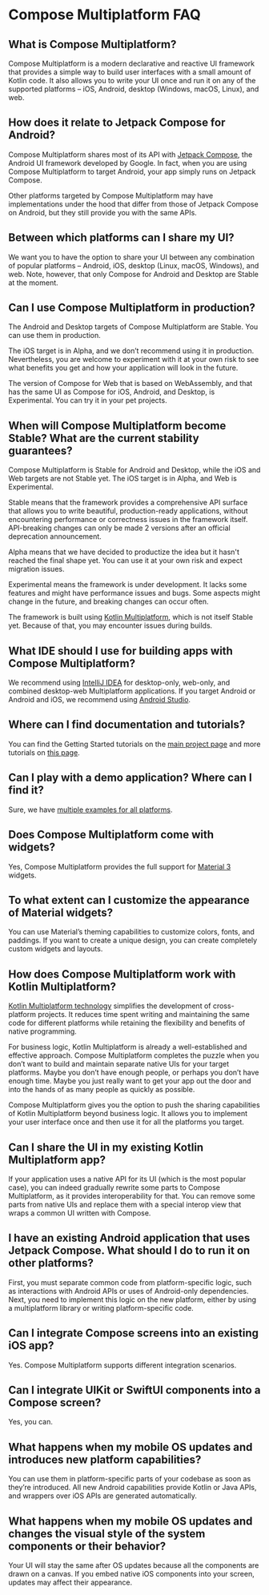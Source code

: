 # Compose Multiplatform FAQ

## What is Compose Multiplatform?

Compose Multiplatform is a modern declarative and reactive UI framework that provides a simple way to build user 
interfaces with a small amount of Kotlin code. It also allows you to write your UI once and run it on any of the supported
platforms – iOS, Android, desktop (Windows, macOS, Linux), and web.

## How does it relate to Jetpack Compose for Android?

Compose Multiplatform shares most of its API with [Jetpack Compose](https://developer.android.com/jetpack/compose), the Android UI framework developed by Google. 
In fact, when you are using Compose Multiplatform to target Android, your app simply runs on Jetpack Compose.

Other platforms targeted by Compose Multiplatform may have implementations under the hood that differ from those of 
Jetpack Compose on Android, but they still provide you with the same APIs.

## Between which platforms can I share my UI?

We want you to have the option to share your UI between any combination of popular platforms – Android, iOS, desktop 
(Linux, macOS, Windows), and web. Note, however, that only Compose for Android and Desktop are Stable at the moment.

## Can I use Compose Multiplatform in production?

The Android and Desktop targets of Compose Multiplatform are Stable. You can use them in production.

The iOS target is in Alpha, and we don’t recommend using it in production. Nevertheless, you are welcome to experiment 
with it at your own risk to see what benefits you get and how your application will look in the future.

The version of Compose for Web that is based on WebAssembly, and that has the same UI as Compose for iOS, Android, and 
Desktop, is Experimental. You can try it in your pet projects.

## When will Compose Multiplatform become Stable? What are the current stability guarantees?

Compose Multiplatform is Stable for Android and Desktop, while the iOS and Web targets are not Stable yet. The iOS target 
is in Alpha, and Web is Experimental.

Stable means that the framework provides a comprehensive API surface that allows you to write beautiful, production-ready
applications, without encountering performance or correctness issues in the framework itself. API-breaking changes can 
only be made 2 versions after an official deprecation announcement.

Alpha means that we have decided to productize the idea but it hasn't reached the final shape yet. You can use it at your 
own risk and expect migration issues.

Experimental means the framework is under development. It lacks some features and might have performance issues and bugs.
Some aspects might change in the future, and breaking changes can occur often.

The framework is built using [Kotlin Multiplatform](https://kotlinlang.org/lp/multiplatform/), which is not itself Stable yet. 
Because of that, you may encounter issues during builds.

## What IDE should I use for building apps with Compose Multiplatform?

We recommend using [IntelliJ IDEA](https://www.jetbrains.com/idea/) for desktop-only, web-only, and combined desktop-web 
Multiplatform applications. If you target Android or Android and iOS, we recommend using [Android Studio](https://developer.android.com/studio).

## Where can I find documentation and tutorials?

You can find the Getting Started tutorials on the [main project page](https://github.com/JetBrains/compose-multiplatform#readme) 
and more tutorials on [this page](../tutorials/README.md).

## Can I play with a demo application? Where can I find it?

Sure, we have [multiple examples for all platforms](../examples/README.md).

## Does Compose Multiplatform come with widgets?

Yes, Compose Multiplatform provides the full support for [Material 3](https://m3.material.io/) widgets.

## To what extent can I customize the appearance of Material widgets?

You can use Material’s theming capabilities to customize colors, fonts, and paddings. If you want to create a unique 
design, you can create completely custom widgets and layouts.

## How does Compose Multiplatform work with Kotlin Multiplatform?

[Kotlin Multiplatform technology](https://kotlinlang.org/lp/multiplatform/) simplifies the development of cross-platform projects. 
It reduces time spent writing and maintaining the same code for different platforms while retaining the flexibility and 
benefits of native programming.

For business logic, Kotlin Multiplatform is already a well-established and effective approach. Compose Multiplatform 
completes the puzzle when you don’t want to build and maintain separate native UIs for your target platforms. Maybe you 
don’t have enough people, or perhaps you don’t have enough time. Maybe you just really want to get your app out the door 
and into the hands of as many people as quickly as possible.

Compose Multiplatform gives you the option to push the sharing capabilities of Kotlin Multiplatform beyond business logic. It allows you to implement your user interface once and then use it for all the platforms you target.

## Can I share the UI in my existing Kotlin Multiplatform app?

If your application uses a native API for its UI (which is the most popular case), you can indeed gradually rewrite some 
parts to Compose Multiplatform, as it provides interoperability for that. You can remove some parts from native UIs and 
replace them with a special interop view that wraps a common UI written with Compose.

## I have an existing Android application that uses Jetpack Compose. What should I do to run it on other platforms?

First, you must separate common code from platform-specific logic, such as interactions with Android APIs or uses of 
Android-only dependencies. Next, you need to implement this logic on the new platform, either by using a multiplatform 
library or writing platform-specific code.

## Can I integrate Compose screens into an existing iOS app?

Yes. Compose Multiplatform supports different integration scenarios.

## Can I integrate UIKit or SwiftUI components into a Compose screen?

Yes, you can.

## What happens when my mobile OS updates and introduces new platform capabilities?

You can use them in platform-specific parts of your codebase as soon as they’re introduced. All new Android capabilities 
provide Kotlin or Java APIs, and wrappers over iOS APIs are generated automatically.

## What happens when my mobile OS updates and changes the visual style of the system components or their behavior?

Your UI will stay the same after OS updates because all the components are drawn on a canvas. If you embed native iOS 
components into your screen, updates may affect their appearance.
